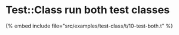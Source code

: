 # Test::Class run both test classes

{% embed include file="src/examples/test-class/t/10-test-both.t" %}



